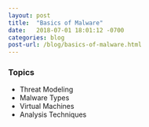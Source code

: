 ```yaml
---
layout: post
title:  "Basics of Malware"
date:   2018-07-01 18:01:12 -0700
categories: blog
post-url: /blog/basics-of-malware.html
---
```


### Topics

 - Threat Modeling
 - Malware Types
 - Virtual Machines
 - Analysis Techniques
